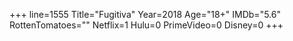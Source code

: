 +++
line=1555
Title="Fugitiva"
Year=2018
Age="18+"
IMDb="5.6"
RottenTomatoes=""
Netflix=1
Hulu=0
PrimeVideo=0
Disney=0
+++

